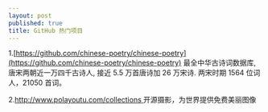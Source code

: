 ```yaml
---
layout: post
published: true
title: GitHub 热门项目
---
```


1.[https://github.com/chinese-poetry/chinese-poetry](https://github.com/chinese-poetry/chinese-poetry)
最全中华古诗词数据库, 唐宋两朝近一万四千古诗人, 接近 5.5 万首唐诗加 26 万宋诗. 两宋时期 1564 位词人，21050 首词。

2.[http://www.polayoutu.com/collections ](http://www.polayoutu.com/collections ) 开源摄影，为世界提供免费美丽图像
